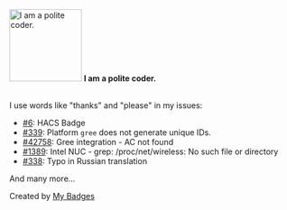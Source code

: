 <img src="https://my-badges.github.io/my-badges/polite-coder.png" alt="I am a polite coder." title="I am a polite coder." width="128">
<strong>I am a polite coder.</strong>
<br><br>

I use words like "thanks" and "please" in my issues:

- <a href="https://github.com/denysdovhan/ha-lun-misto-air/issues/6">#6</a>: HACS Badge
- <a href="https://github.com/RobHofmann/HomeAssistant-GreeClimateComponent/issues/339">#339</a>: Platform `gree` does not generate unique IDs.
- <a href="https://github.com/home-assistant/core/issues/42758">#42758</a>: Gree integration - AC not found
- <a href="https://github.com/home-assistant/operating-system/issues/1389">#1389</a>: Intel NUC - grep: /proc/net/wireless: No such file or directory
- <a href="https://github.com/tomvanswam/compass-card/issues/338">#338</a>: Typo in Russian translation

 And many more...


Created by <a href="https://github.com/my-badges/my-badges">My Badges</a>